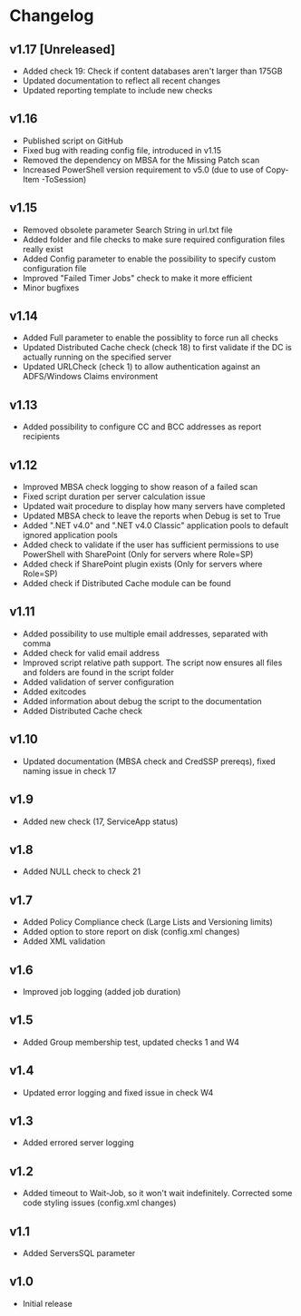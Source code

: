 # Changelog

## v1.17 [Unreleased]

* Added check 19: Check if content databases aren't larger than 175GB
* Updated documentation to reflect all recent changes
* Updated reporting template to include new checks

## v1.16

* Published script on GitHub
* Fixed bug with reading config file, introduced in v1.15
* Removed the dependency on MBSA for the Missing Patch scan
* Increased PowerShell version requirement to v5.0 (due to use of Copy-Item -ToSession)

## v1.15

* Removed obsolete parameter Search String in url.txt file
* Added folder and file checks to make sure required configuration files really exist
* Added Config parameter to enable the possibility to specify custom configuration file
* Improved "Failed Timer Jobs" check to make it more efficient
* Minor bugfixes

## v1.14

* Added Full parameter to enable the possiblity to force run all checks
* Updated Distributed Cache check (check 18) to first validate if the DC is actually running on the specified server
* Updated URLCheck (check 1) to allow authentication against an ADFS/Windows Claims environment

## v1.13

* Added possibility to configure CC and BCC addresses as report recipients

## v1.12

* Improved MBSA check logging to show reason of a failed scan
* Fixed script duration per server calculation issue
* Updated wait procedure to display how many servers have completed
* Updated MBSA check to leave the reports when Debug is set to True
* Added ".NET v4.0" and ".NET v4.0 Classic" application pools to default ignored application pools
* Added check to validate if the user has sufficient permissions to use PowerShell with SharePoint (Only for servers where Role=SP)
* Added check if SharePoint plugin exists (Only for servers where Role=SP)
* Added check if Distributed Cache module can be found

## v1.11

* Added possibility to use multiple email addresses, separated with comma
* Added check for valid email address
* Improved script relative path support. The script now ensures all files and folders are found in the script folder
* Added validation of server configuration
* Added exitcodes
* Added information about debug the script to the documentation
* Added Distributed Cache check

## v1.10

* Updated documentation (MBSA check and CredSSP prereqs), fixed naming issue in check 17

## v1.9

* Added new check (17, ServiceApp status)

## v1.8

* Added NULL check to check 21

## v1.7

* Added Policy Compliance check (Large Lists and Versioning limits)
* Added option to store report on disk (config.xml changes)
* Added XML validation

## v1.6

* Improved job logging (added job duration)

## v1.5

* Added Group membership test, updated checks 1 and W4

## v1.4

* Updated error logging and fixed issue in check W4

## v1.3

* Added errored server logging

## v1.2

* Added timeout to Wait-Job, so it won't wait indefinitely. Corrected some code styling issues (config.xml changes)

## v1.1

* Added ServersSQL parameter

## v1.0

* Initial release
